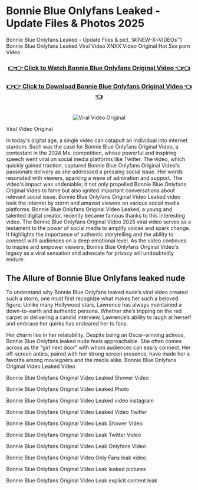 # Bonnie Blue Onlyfans Leaked - Update Files & Photos 2025

Bonnie Blue Onlyfans Leaked - Update Files & pict. !#[NEW-X~VIDEOs™] Bonnie Blue Onlyfans Leaked Viral Video XNXX Video Original Hot Sex porn Video
<br>
<div align="center">
<h3><a href="https://links2leaks.com?utm_source=bonnieblue&utm_medium=gitlong" rel="nofollow">👉👉 Click to Watch Bonnie Blue Onlyfans Original Video 👈👈</a></h3>
<h3><a href="https://links2leaks.com?utm_source=bonnieblue&utm_medium=gitlong" rel="nofollow">👉👉 Click to Download Bonnie Blue Onlyfans Original Video 👈👈</a></h3>
<br>
<a href="https://links2leaks.com?utm_source=bonnieblue&utm_medium=gitlong" rel="nofollow"><img src="https://i.ibb.co/Gkj2r4b/banner.png" alt="Viral Video Original" style="max-width: 100%; display: inline-block;" data-target="animated-image.originalImage"></a>
</div>

Viral Video Original

In today's digital age, a single video can catapult an individual into internet stardom. Such was the case for Bonnie Blue Onlyfans Original Video, a contestant in the 2024 Ms. competition, whose powerful and inspiring speech went viral on social media platforms like Twitter.
The video, which quickly gained traction, captured Bonnie Blue Onlyfans Original Video's passionate delivery as she addressed a pressing social issue. Her words resonated with viewers, sparking a wave of admiration and support. The video's impact was undeniable; it not only propelled Bonnie Blue Onlyfans Original Video to fame but also ignited important conversations about relevant social issue.
Bonnie Blue Onlyfans Original Video Leaked video took the internet by storm and amazed viewers on various social media platforms. Bonnie Blue Onlyfans Original Video Leaked, a young and talented digital creator, recently became famous thanks to this interesting video.
The Bonnie Blue Onlyfans Original Video 2025 viral video serves as a testament to the power of social media to amplify voices and spark change. It highlights the importance of authentic storytelling and the ability to connect with audiences on a deep emotional level. As the video continues to inspire and empower viewers, Bonnie Blue Onlyfans Original Video's legacy as a viral sensation and advocate for privacy will undoubtedly endure.

<h2>The Allure of Bonnie Blue Onlyfans leaked nude</h2>


To understand why Bonnie Blue Onlyfans leaked nude’s viral video created such a storm, one must first recognize what makes her such a beloved figure. Unlike many Hollywood stars, Lawrence has always maintained a down-to-earth and authentic persona. Whether she’s tripping on the red carpet or delivering a candid interview, Lawrence’s ability to laugh at herself and embrace her quirks has endeared her to fans.

Her charm lies in her relatability. Despite being an Oscar-winning actress, Bonnie Blue Onlyfans leaked nude feels approachable. She often comes across as the "girl next door" with whom audiences can easily connect. Her off-screen antics, paired with her strong screen presence, have made her a favorite among moviegoers and the media alike.
Bonnie Blue Onlyfans Original Video Leaked Video

Bonnie Blue Onlyfans Original Video Leaked Shower Video

Bonnie Blue Onlyfans Original Video Leaked Photo

Bonnie Blue Onlyfans Original Video Leaked video instagram

Bonnie Blue Onlyfans Original Video Leaked Video Twitter

Bonnie Blue Onlyfans Original Video Leak Shower Video

Bonnie Blue Onlyfans Original Video Leak Twitter Video

Bonnie Blue Onlyfans Original Video Leak Onlyfans Video

Bonnie Blue Onlyfans Original Video Only Fans leak video

Bonnie Blue Onlyfans Original Video Leak leaked pictures

Bonnie Blue Onlyfans Original Video Leak explicit content leak